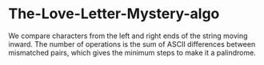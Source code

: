 # The-Love-Letter-Mystery-algo
We compare characters from the left and right ends of the string moving inward. The number of operations is the sum of ASCII differences between mismatched pairs, which gives the minimum steps to make it a palindrome.
